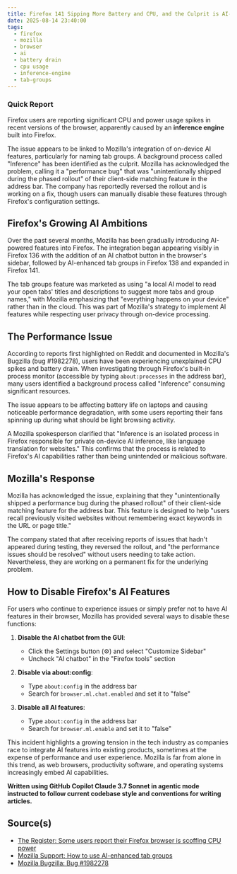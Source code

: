 ```yaml
---
title: Firefox 141 Sipping More Battery and CPU, and the Culprit is AI-Backed Features
date: 2025-08-14 23:40:00
tags:
  - firefox
  - mozilla
  - browser
  - ai
  - battery drain
  - cpu usage
  - inference-engine
  - tab-groups
---
```


### Quick Report

Firefox users are reporting significant CPU and power usage spikes in recent versions of the browser, apparently caused by an **inference engine** built into Firefox. <!-- more -->

The issue appears to be linked to Mozilla\'s integration of on-device AI features, particularly for naming tab groups. A background process called "Inference" has been identified as the culprit. Mozilla has acknowledged the problem, calling it a "performance bug" that was "unintentionally shipped during the phased rollout" of their client-side matching feature in the address bar. The company has reportedly reversed the rollout and is working on a fix, though users can manually disable these features through Firefox\'s configuration settings.

<!-- more -->

## Firefox\'s Growing AI Ambitions

Over the past several months, Mozilla has been gradually introducing AI-powered features into Firefox. The integration began appearing visibly in Firefox 136 with the addition of an AI chatbot button in the browser\'s sidebar, followed by AI-enhanced tab groups in Firefox 138 and expanded in Firefox 141.

The tab groups feature was marketed as using "a local AI model to read your open tabs' titles and descriptions to suggest more tabs and group names," with Mozilla emphasizing that "everything happens on your device" rather than in the cloud. This was part of Mozilla\'s strategy to implement AI features while respecting user privacy through on-device processing.

## The Performance Issue

According to reports first highlighted on Reddit and documented in Mozilla\'s Bugzilla (bug #1982278), users have been experiencing unexplained CPU spikes and battery drain. When investigating through Firefox\'s built-in process monitor (accessible by typing `about:processes` in the address bar), many users identified a background process called "Inference" consuming significant resources.

The issue appears to be affecting battery life on laptops and causing noticeable performance degradation, with some users reporting their fans spinning up during what should be light browsing activity.

A Mozilla spokesperson clarified that "Inference is an isolated process in Firefox responsible for private on-device AI inference, like language translation for websites." This confirms that the process is related to Firefox\'s AI capabilities rather than being unintended or malicious software.

## Mozilla\'s Response

Mozilla has acknowledged the issue, explaining that they "unintentionally shipped a performance bug during the phased rollout" of their client-side matching feature for the address bar. This feature is designed to help "users recall previously visited websites without remembering exact keywords in the URL or page title."

The company stated that after receiving reports of issues that hadn't appeared during testing, they reversed the rollout, and "the performance issues should be resolved" without users needing to take action. Nevertheless, they are working on a permanent fix for the underlying problem.

## How to Disable Firefox\'s AI Features

For users who continue to experience issues or simply prefer not to have AI features in their browser, Mozilla has provided several ways to disable these functions:

1. **Disable the AI chatbot from the GUI**:
   - Click the Settings button (⚙️) and select "Customize Sidebar"
   - Uncheck "AI chatbot" in the "Firefox tools" section

2. **Disable via about:config**:
   - Type `about:config` in the address bar
   - Search for `browser.ml.chat.enabled` and set it to "false"

3. **Disable all AI features**:
   - Type `about:config` in the address bar
   - Search for `browser.ml.enable` and set it to "false"

This incident highlights a growing tension in the tech industry as companies race to integrate AI features into existing products, sometimes at the expense of performance and user experience. Mozilla is far from alone in this trend, as web browsers, productivity software, and operating systems increasingly embed AI capabilities.

**Written using GitHub Copilot Claude 3.7 Sonnet in agentic mode instructed to follow current codebase style and conventions for writing articles.**

## Source(s)

- [The Register: Some users report their Firefox browser is scoffing CPU power][def]
- [Mozilla Support: How to use AI-enhanced tab groups][def2]
- [Mozilla Bugzilla: Bug #1982278][def3]

[def]: https://www.theregister.com/2025/08/13/firefox_ai_scoffing_power/
[def2]: https://support.mozilla.org/en-US/kb/how-use-ai-enhanced-tab-groups
[def3]: https://bugzilla.mozilla.org/show_bug.cgi?id=1982278
